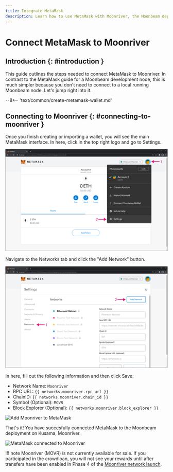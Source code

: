 ```yaml
---
title: Integrate MetaMask
description: Learn how to use MetaMask with Moonriver, the Moonbeam deployment on Kusama. This tutorial shows you how to connect a default installation of MetaMask to Moonriver.
---
```


# Connect MetaMask to Moonriver

## Introduction {: #introduction } 

This guide outlines the steps needed to connect MetaMask to Moonriver. In contrast to the MetaMask guide for a Moonbeam development node, this is much simpler because you don't need to connect to a local running Moonbeam node. Let's jump right into it.

--8<-- 'text/common/create-metamask-wallet.md'

## Connecting to Moonriver {: #connecting-to-moonriver } 

Once you finish creating or importing a wallet, you will see the main MetaMask interface. In here, click in the top right logo and go to Settings.

![MetaMask3](/images/testnet/testnet-metamask3.png)

Navigate to the Networks tab and click the "Add Network" button.

![MetaMask4](/images/testnet/testnet-metamask4.png)

In here, fill out the following information and then click Save:

 - Network Name: `Moonriver`
 - RPC URL: `{{ networks.moonriver.rpc_url }}`
 - ChainID: `{{ networks.moonriver.chain_id }}`
 - Symbol (Optional): `MOVR`
 - Block Explorer (Optional): `{{ networks.moonriver.block_explorer }}`

![Add Moonriver to MetaMask](/images/moonriver/moonriver-integrate-metamask-1.png)

That's it! You have succesfully connected MetaMask to the Moonbeam deployment on Kusama, Moonriver.

![MetaMask connected to Moonriver](/images/moonriver/moonriver-integrate-metamask-2.png)

!!! note
    Moonriver (MOVR) is not currently available for sale. If you participated in the crowdloan, you will not see your rewards until after transfers have been enabled in Phase 4 of the [Moonriver network launch](https://moonbeam.network/networks/moonriver/launch/).
